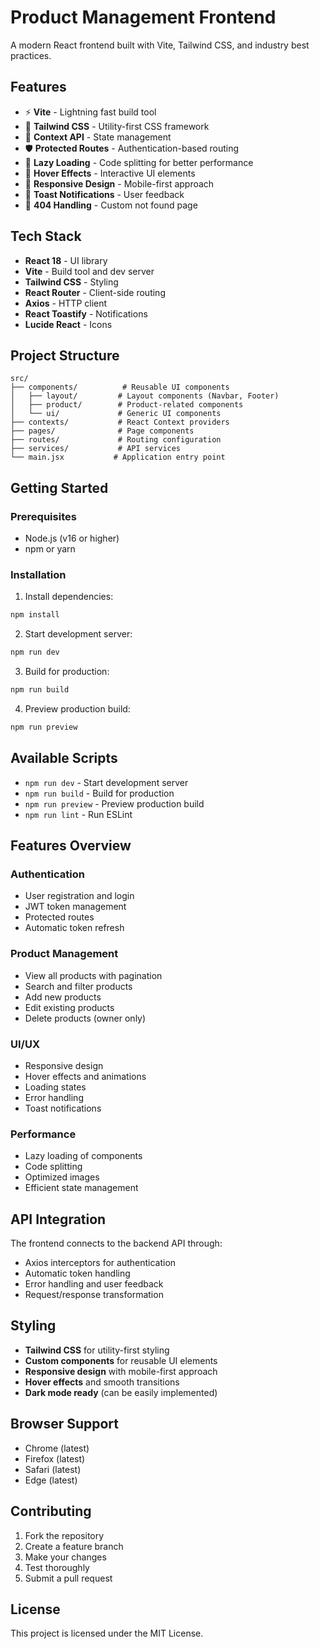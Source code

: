 # Product Management Frontend

A modern React frontend built with Vite, Tailwind CSS, and industry best practices.

## Features

- ⚡ **Vite** - Lightning fast build tool
- 🎨 **Tailwind CSS** - Utility-first CSS framework
- 🔐 **Context API** - State management
- 🛡️ **Protected Routes** - Authentication-based routing
- 🚀 **Lazy Loading** - Code splitting for better performance
- 🎯 **Hover Effects** - Interactive UI elements
- 📱 **Responsive Design** - Mobile-first approach
- 🔔 **Toast Notifications** - User feedback
- 🚫 **404 Handling** - Custom not found page

## Tech Stack

- **React 18** - UI library
- **Vite** - Build tool and dev server
- **Tailwind CSS** - Styling
- **React Router** - Client-side routing
- **Axios** - HTTP client
- **React Toastify** - Notifications
- **Lucide React** - Icons

## Project Structure

```
src/
├── components/          # Reusable UI components
│   ├── layout/         # Layout components (Navbar, Footer)
│   ├── product/        # Product-related components
│   └── ui/             # Generic UI components
├── contexts/           # React Context providers
├── pages/              # Page components
├── routes/             # Routing configuration
├── services/           # API services
└── main.jsx           # Application entry point
```

## Getting Started

### Prerequisites

- Node.js (v16 or higher)
- npm or yarn

### Installation

1. Install dependencies:
```bash
npm install
```

2. Start development server:
```bash
npm run dev
```

3. Build for production:
```bash
npm run build
```

4. Preview production build:
```bash
npm run preview
```

## Available Scripts

- `npm run dev` - Start development server
- `npm run build` - Build for production
- `npm run preview` - Preview production build
- `npm run lint` - Run ESLint

## Features Overview

### Authentication
- User registration and login
- JWT token management
- Protected routes
- Automatic token refresh

### Product Management
- View all products with pagination
- Search and filter products
- Add new products
- Edit existing products
- Delete products (owner only)

### UI/UX
- Responsive design
- Hover effects and animations
- Loading states
- Error handling
- Toast notifications

### Performance
- Lazy loading of components
- Code splitting
- Optimized images
- Efficient state management

## API Integration

The frontend connects to the backend API through:
- Axios interceptors for authentication
- Automatic token handling
- Error handling and user feedback
- Request/response transformation

## Styling

- **Tailwind CSS** for utility-first styling
- **Custom components** for reusable UI elements
- **Responsive design** with mobile-first approach
- **Hover effects** and smooth transitions
- **Dark mode ready** (can be easily implemented)

## Browser Support

- Chrome (latest)
- Firefox (latest)
- Safari (latest)
- Edge (latest)

## Contributing

1. Fork the repository
2. Create a feature branch
3. Make your changes
4. Test thoroughly
5. Submit a pull request

## License

This project is licensed under the MIT License.

